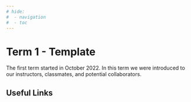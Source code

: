 ```yaml
---
# hide:
#  - navigation
#  - toc
---
```

# Term 1 - Template
The first term started in October 2022. In this term we were introduced to our instructors, classmates, and potential collaborators. 



## Useful Links



